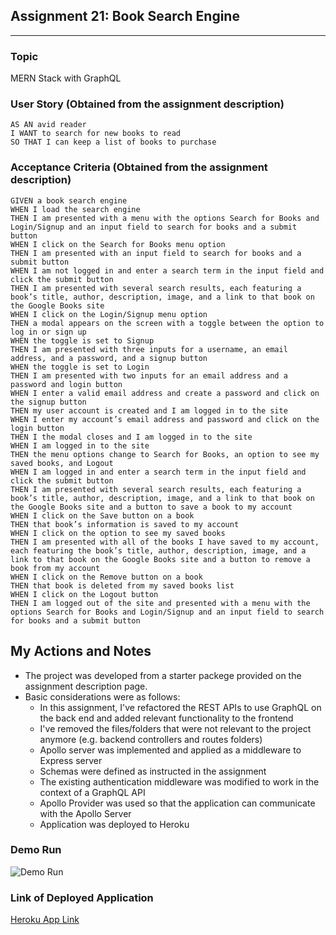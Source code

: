 ## Assignment 21: Book Search Engine
---
### Topic
MERN Stack with GraphQL

### User Story (Obtained from the assignment description)

```
AS AN avid reader
I WANT to search for new books to read
SO THAT I can keep a list of books to purchase
```

### Acceptance Criteria (Obtained from the assignment description)

```
GIVEN a book search engine
WHEN I load the search engine
THEN I am presented with a menu with the options Search for Books and Login/Signup and an input field to search for books and a submit button
WHEN I click on the Search for Books menu option
THEN I am presented with an input field to search for books and a submit button
WHEN I am not logged in and enter a search term in the input field and click the submit button
THEN I am presented with several search results, each featuring a book’s title, author, description, image, and a link to that book on the Google Books site
WHEN I click on the Login/Signup menu option
THEN a modal appears on the screen with a toggle between the option to log in or sign up
WHEN the toggle is set to Signup
THEN I am presented with three inputs for a username, an email address, and a password, and a signup button
WHEN the toggle is set to Login
THEN I am presented with two inputs for an email address and a password and login button
WHEN I enter a valid email address and create a password and click on the signup button
THEN my user account is created and I am logged in to the site
WHEN I enter my account’s email address and password and click on the login button
THEN I the modal closes and I am logged in to the site
WHEN I am logged in to the site
THEN the menu options change to Search for Books, an option to see my saved books, and Logout
WHEN I am logged in and enter a search term in the input field and click the submit button
THEN I am presented with several search results, each featuring a book’s title, author, description, image, and a link to that book on the Google Books site and a button to save a book to my account
WHEN I click on the Save button on a book
THEN that book’s information is saved to my account
WHEN I click on the option to see my saved books
THEN I am presented with all of the books I have saved to my account, each featuring the book’s title, author, description, image, and a link to that book on the Google Books site and a button to remove a book from my account
WHEN I click on the Remove button on a book
THEN that book is deleted from my saved books list
WHEN I click on the Logout button
THEN I am logged out of the site and presented with a menu with the options Search for Books and Login/Signup and an input field to search for books and a submit button   
```

## My Actions and Notes

* The project was developed from a starter packege provided on the assignment description page.
* Basic considerations were as follows:
    * In this assignment, I've refactored the REST APIs to use GraphQL on the back end and added relevant functionality to the frontend  
    * I've removed the files/folders that were not relevant to the project anymore (e.g. backend controllers and routes folders)
    * Apollo server was implemented and applied as a middleware to Express server
    * Schemas were defined as instructed in the assignment
    * The existing authentication middleware was modified to work in the context of a GraphQL API
    * Apollo Provider was used so that the application can communicate with the Apollo Server
    * Application was deployed to Heroku

### Demo Run
![Demo Run](./assets/images/assignment21_demo.gif)

### Link of Deployed Application
[Heroku App Link](https://assignment21-book-search-engine.herokuapp.com/)
